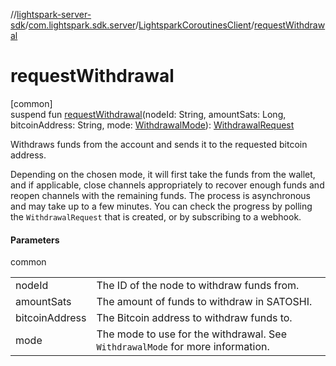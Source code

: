 //[lightspark-server-sdk](../../../index.md)/[com.lightspark.sdk.server](../index.md)/[LightsparkCoroutinesClient](index.md)/[requestWithdrawal](request-withdrawal.md)

# requestWithdrawal

[common]\
suspend fun [requestWithdrawal](request-withdrawal.md)(nodeId: String, amountSats: Long, bitcoinAddress: String, mode: [WithdrawalMode](../../com.lightspark.sdk.server.model/-withdrawal-mode/index.md)): [WithdrawalRequest](../../com.lightspark.sdk.server.model/-withdrawal-request/index.md)

Withdraws funds from the account and sends it to the requested bitcoin address.

Depending on the chosen mode, it will first take the funds from the wallet, and if applicable, close channels appropriately to recover enough funds and reopen channels with the remaining funds. The process is asynchronous and may take up to a few minutes. You can check the progress by polling the `WithdrawalRequest` that is created, or by subscribing to a webhook.

#### Parameters

common

| | |
|---|---|
| nodeId | The ID of the node to withdraw funds from. |
| amountSats | The amount of funds to withdraw in SATOSHI. |
| bitcoinAddress | The Bitcoin address to withdraw funds to. |
| mode | The mode to use for the withdrawal. See `WithdrawalMode` for more information. |
